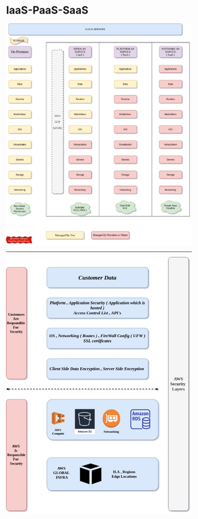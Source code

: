 # IaaS-PaaS-SaaS





![alt text](https://github.com/kpsampat/Iaas-PaaS-SaaS/blob/master/serverinfra.jpg)



-----------------------------------------------------------------------------------------------------------------------------------------------


![alt text](https://github.com/kpsampat/Iaas-PaaS-SaaS/blob/master/_awsSecurity%20(3).jpg)
